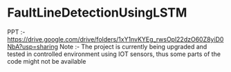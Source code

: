 # FaultLineDetectionUsingLSTM

PPT :- https://drive.google.com/drive/folders/1xY1nvKYEg_rwsOpl22dzO60Z8yiD0NbA?usp=sharing
Note :-  The project is currently being upgraded and tested in controlled environment using IOT sensors, thus some parts of the code might not be available
